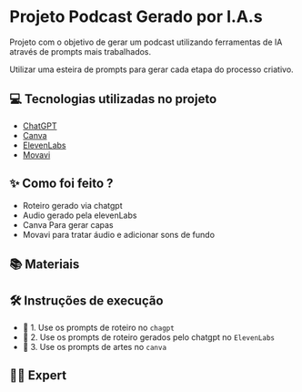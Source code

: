 

# Projeto Podcast Gerado por I.A.s




Projeto com o objetivo de gerar um podcast utilizando ferramentas de IA através de prompts mais trabalhados.

Utilizar uma esteira de prompts para gerar cada etapa do processo criativo.

## 💻 Tecnologias utilizadas no projeto

- [ChatGPT](https://chat.openai.com/) 
- [Canva](https://www.canva.com/)
- [ElevenLabs](https://beta.elevenlabs.io/)
- [Movavi](https://www.movavi.com/)

## ✨ Como foi feito ?

- Roteiro gerado via chatgpt
- Audio gerado pela elevenLabs
- Canva Para gerar capas
- Movavi para tratar áudio e adicionar sons de fundo

## 📚 Materiais


## 🛠️ Instruções de execução


- 🤖 1. Use os prompts de roteiro no `chagpt`
- 🤖 2. Use os prompts de roteiro gerados pelo chatgpt no  `ElevenLabs`
- 🤖 3. Use os prompts de artes no `canva`

## 👨‍💻 Expert
